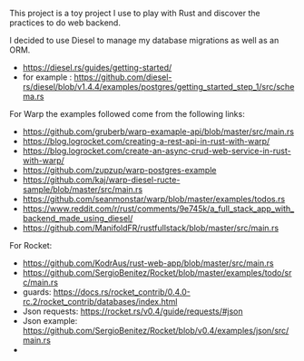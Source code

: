 This project is a toy project I use to play with Rust and discover the practices to do web backend. 

I decided to use Diesel to manage my database migrations as well as an ORM.

* https://diesel.rs/guides/getting-started/
* for example : https://github.com/diesel-rs/diesel/blob/v1.4.4/examples/postgres/getting_started_step_1/src/schema.rs

For Warp the examples followed come from the following links: 
* https://github.com/gruberb/warp-examaple-api/blob/master/src/main.rs
* https://blog.logrocket.com/creating-a-rest-api-in-rust-with-warp/
* https://blog.logrocket.com/create-an-async-crud-web-service-in-rust-with-warp/
* https://github.com/zupzup/warp-postgres-example
* https://github.com/kaj/warp-diesel-ructe-sample/blob/master/src/main.rs
* https://github.com/seanmonstar/warp/blob/master/examples/todos.rs
* https://www.reddit.com/r/rust/comments/9e745k/a_full_stack_app_with_backend_made_using_diesel/
* https://github.com/ManifoldFR/rustfullstack/blob/master/src/main.rs


For Rocket:
* https://github.com/KodrAus/rust-web-app/blob/master/src/main.rs
* https://github.com/SergioBenitez/Rocket/blob/master/examples/todo/src/main.rs
* guards: https://docs.rs/rocket_contrib/0.4.0-rc.2/rocket_contrib/databases/index.html
* Json requests: https://rocket.rs/v0.4/guide/requests/#json
* Json example: https://github.com/SergioBenitez/Rocket/blob/v0.4/examples/json/src/main.rs
*  
